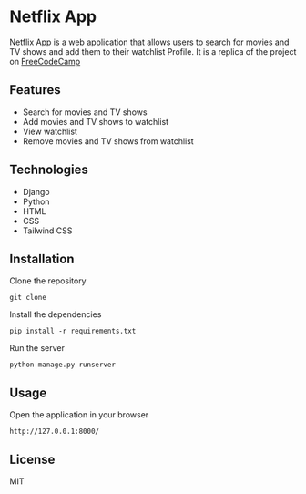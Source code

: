 <h1>Netflix App</h1>
<p>Netflix App is a web application that allows users to search for movies and TV shows and add them to their watchlist Profile. It is a replica of the project on <a href="https://freecodecamp.org">
FreeCodeCamp</a></p>
<h2>Features</h2>
<ul>
<li>Search for movies and TV shows</li>
<li>Add movies and TV shows to watchlist</li>
<li>View watchlist</li>
<li>Remove movies and TV shows from watchlist</li>
</ul>
<h2>Technologies</h2>
<ul>
<li> Django</li>
<li> Python</li>
<li> HTML</li>
<li> CSS</li>
<li> Tailwind CSS</li>
</ul>
<h2>Installation</h2>
<p>Clone the repository</p>
<pre><code>git clone
</code></pre>
<p>Install the dependencies</p>
<pre><code>pip install -r requirements.txt
</code></pre>
<p>Run the server</p>
<pre><code>python manage.py runserver
</code></pre>
<h2>Usage</h2>
<p>Open the application in your browser</p>
<pre><code>http://127.0.0.1:8000/
</code></pre>
<h2>License</h2>
<p>MIT</p>
